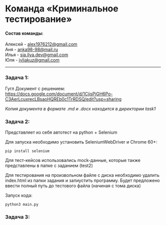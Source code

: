 # Команда «Криминальное тестирование»  

#### Состав команды:  

Алексей - alex1976212@gmail.com  
Аня - anka98-98@mail.ru  
Илья - sia.ilya.dev@gmail.com  
Юля - jyliakuz@gmail.com   

---

### Задача 1:
Гугл Документ с решением: https://docs.google.com/document/d/1CjisPjGH6Po-C3AerLcuxrecLBsaoHQREb0c1TrRDSQ/edit?usp=sharing  

_Копия документа в формате .md и .docx находится в директории task1_

### Задача 2:
Представляет из себя автотест на python + Selenium

Для запуска необходимо установить SeleniumWebDriver и Chrome 60+:

```shell
pip install selenium
```

Для тест-кейсов использовались mock-данные, которые также представлены в папке с заданием (test2)

Для тестирования на произвольном файле с диска необходимо удалить index.html из папки задания
и запиустить программу. Будет предложено ввести полный путь до тестового файла (начиная с тома диска)

Запуск кода:

```shell
python3 main.py
```

### Задача 3:
